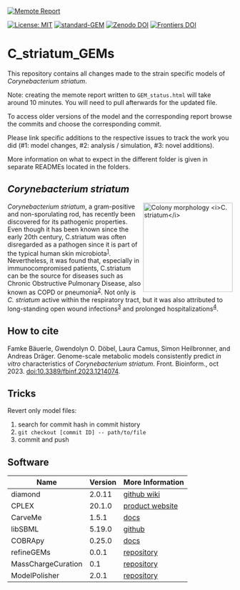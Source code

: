 [![Memote Report](https://github.com/draeger-lab/C_striatum_GEMs/actions/workflows/memote_and_json_conversion.yml/badge.svg?style=flat-square)](https://github.com/draeger-lab/C_striatum_GEMs/actions/workflows/memote_and_json_conversion.yml) 

[![License: MIT](https://img.shields.io/badge/License-MIT-yellow.svg)](https://opensource.org/licenses/MIT) [![standard-GEM](https://img.shields.io/badge/standard--GEM-yes-success?style=flat-square)](https://github.com/MetabolicAtlas/standard-GEM)
[![Zenodo DOI](https://img.shields.io/badge/DOI-10.5281%2Fzenodo.8270303-B4A069?style=flat-square&logo=zenodo&logoColor=white)](https://doi.org/10.5281/zenodo.10066430)
[![Frontiers DOI](https://img.shields.io/badge/Frontiers%20DOI-10.3389%2Ffbinf.2023.1214074-B4A069?style=flat-square)](https://www.frontiersin.org/articles/10.3389/fbinf.2023.1214074/full)

# C_striatum_GEMs
This repository contains all changes made to the strain specific models of *Corynebacterium striatum*.

Note: creating the memote report written to `GEM_status.html` will take around 10 minutes. You will need to pull afterwards for the updated file.

To access older versions of the model and the corresponding report browse the commits and choose the corresponding commit.

Please link specific additions to the respective issues to track the work you did (#1: model changes, #2: analysis / simulation, #3: novel additions).

More information on what to expect in the different folder is given in separate READMEs located in the folders.

## *Corynebacterium striatum*
<img align="right" src="./data/Cstr_16_TSB.png" height="200"
title="Colony morphology <i>C. striatum</i>"
style="display: inline-block; margin: 0 auto; max-width: 300px"/>
*Corynebacterium striatum*, a gram-positive and non-sporulating rod, has recently been discovered for its pathogenic properties. Even though it has been known since the early 20th century, C.striatum was often disregarded as a pathogen since it is part of the typical human skin microbiota<sup>[1](https://www.ncbi.nlm.nih.gov/pmc/articles/PMC5655097/)</sup>. Nevertheless, it was found that, especially in immunocompromised patients, C.striatum can be the source for diseases such as Chronic Obstructive Pulmonary Disease, also known as COPD or pneumonia<sup>[2](https://jidc.org/index.php/journal/article/view/31954008)</sup>. Not only is *C. striatum* active within the respiratory tract, but it was also attributed to long-standing open wound infections<sup>[3](http://europepmc.org/article/MED/28208859)</sup> and prolonged hospitalizations<sup>[4](https://www.ncbi.nlm.nih.gov/pmc/articles/PMC6037610/)</sup>.

## How to cite
Famke Bäuerle, Gwendolyn O. Döbel, Laura Camus, Simon Heilbronner, and Andreas Dräger. 
Genome-scale metabolic models consistently predict *in vitro* characteristics of *Corynebacterium
striatum*. Front. Bioinform., oct 2023. [doi:10.3389/fbinf.2023.1214074](https://doi.org/10.3389/fbinf.2023.1214074).

## Tricks
Revert only model files:
1. search for commit hash in commit history
2. `git checkout [commit ID] -- path/to/file`
3. commit and push

## Software 
**Name** | **Version** | **More Information**
--- | --- | --- 
diamond | 2.0.11 | [github wiki](https://github.com/bbuchfink/diamond/wiki)
CPLEX | 20.1.0 | [product website](https://www.ibm.com/de-de/products/ilog-cplex-optimization-studio)
CarveMe | 1.5.1 | [docs](https://carveme.readthedocs.io/en/latest/)
libSBML | 5.19.0 | [github](https://github.com/sbmlteam/libsbml)
COBRApy | 0.25.0 | [docs](https://cobrapy.readthedocs.io/en/latest/)
refineGEMs | 0.0.1 | [repository](https://github.com/draeger-lab/refineGEMs)
MassChargeCuration | 0.1 | [repository](https://github.com/Biomathsys/MassChargeCuration)
ModelPolisher | 2.0.1 | [repository](https://github.com/draeger-lab/ModelPolisher)
